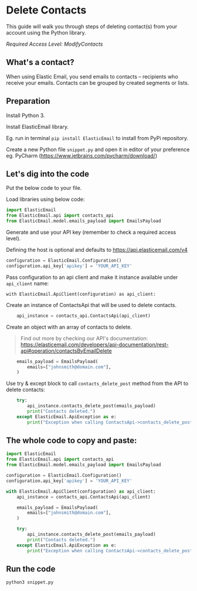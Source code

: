 # Delete Contacts

This guide will walk you through steps of deleting contact(s) from your account using the Python library. 

*Required Access Level: ModifyContacts*

## What's a contact?
When using Elastic Email, you send emails to contacts – recipients who receive your emails. Contacts can be grouped by created segments or lists.

## Preparation
Install Python 3.

Install ElasticEmail library.

Eg. run in terminal `pip install ElasticEmail` to install from PyPi repository.

Create a new Python file `snippet.py` and open it in editor of your preference eg. PyCharm (https://www.jetbrains.com/pycharm/download/)

## Let's dig into the code

Put the below code to your file.

Load libraries using below code:

```python
import ElasticEmail
from ElasticEmail.api import contacts_api
from ElasticEmail.model.emails_payload import EmailsPayload
```

Generate and use your API key (remember to check a required access level).

Defining the host is optional and defaults to https://api.elasticemail.com/v4

```python
configuration = ElasticEmail.Configuration()
configuration.api_key['apikey'] = 'YOUR_API_KEY'
```

Pass configuration to an api client and make it instance available under `api_client` name:
```
with ElasticEmail.ApiClient(configuration) as api_client:
```

Create an instance of ContactsApi that will be used to delete contacts.

```python
    api_instance = contacts_api.ContactsApi(api_client)
```

Create an object with an array of contacts to delete.

> Find out more by checking our API's documentation: https://elasticemail.com/developers/api-documentation/rest-api#operation/contactsByEmailDelete

```python
    emails_payload = EmailsPayload(
        emails=["johnsmith@domain.com"],
    )
```

Use try & except block to call `contacts_delete_post` method from the API to delete contacts: 

```python
    try:
        api_instance.contacts_delete_post(emails_payload)
        print("Contacts deleted.")
    except ElasticEmail.ApiException as e:
        print("Exception when calling ContactsApi->contacts_delete_post: %s\n" % e)
```


## The whole code to copy and paste:

```python
import ElasticEmail
from ElasticEmail.api import contacts_api
from ElasticEmail.model.emails_payload import EmailsPayload

configuration = ElasticEmail.Configuration()
configuration.api_key['apikey'] = 'YOUR_API_KEY'

with ElasticEmail.ApiClient(configuration) as api_client:
    api_instance = contacts_api.ContactsApi(api_client)

    emails_payload = EmailsPayload(
        emails=["johnsmith@domain.com"],
    )

    try:
        api_instance.contacts_delete_post(emails_payload)
        print("Contacts deleted.")
    except ElasticEmail.ApiException as e:
        print("Exception when calling ContactsApi->contacts_delete_post: %s\n" % e)
```

## Run the code
```
python3 snippet.py
```
